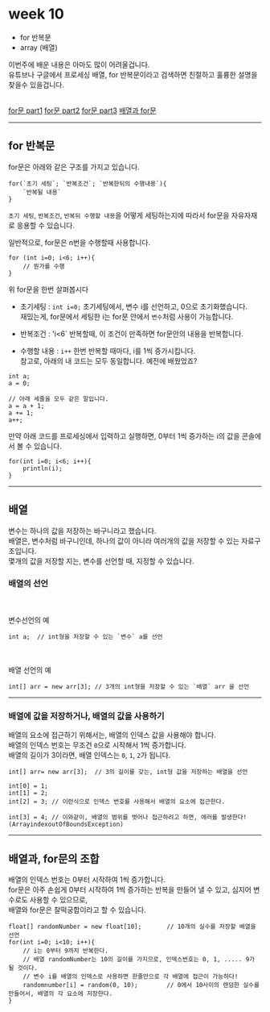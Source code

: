 # week 10
- for 반복문
- array (배열)

이번주에 배운 내용은 아마도 많이 어려울겁니다.<br/>
유튜브나 구글에서 프로세싱 배열, for 반복문이라고 검색하면 친절하고 훌륭한 설명을 찾을수 있을겁니다.<br/><br/>


[for문 part1](https://www.youtube.com/watch?v=P1N0WsJfF70)
[for문 part2](https://www.youtube.com/watch?v=0c2dHKwiRGs)
[for문 part3](https://www.youtube.com/watch?v=GH5xlhHKXgY)
[배열과 for문](https://www.youtube.com/watch?v=ox0ZIqOdKdU)

---

## for 반복문 
for문은 아래와 같은 구조를 가지고 있습니다.

```
for(`초기 세팅`; `반복조건`; `반복한뒤의 수행내용`){
    `반복될 내용`
}
```
`초기 세팅`, `반복조건`, `반복뒤 수행할 내용`을 어떻게 세팅하는지에 따라서 for문을 자유자재로 응용할 수 있습니다.

일반적으로, for문은 n번을 수행할때 사용합니다.

```
for (int i=0; i<6; i++){
    // 뭔가를 수행
}
```
위 for문을 한번 살펴봅시다

- 초기세팅 : `int i=0;`
초기세팅에서, 변수 i를 선언하고, 0으로 초기화했습니다.<br/>
재밌는게, for문에서 세팅한 i는 for문 안에서 `변수`처럼 사용이 가능합니다.

- 반복조건 : 'i<6`
반복할때, 이 조건이 만족하면 for문안의 내용을 반복합니다.

- 수행할 내용 : `i++`
한번 반복할 때마다, i를 1씩 증가시킵니다.<br/>
참고로, 아래의 내 코드는 모두 동일합니다. 예전에 배웠었죠?

```
int a;
a = 0;

// 아래 세줄을 모두 같은 말입니다. 
a = a + 1;
a += 1;
a++;
```

만약 아래 코드를 프로세싱에서 입력하고 실행하면, 0부터 1씩 증가하는 i의 값을 콘솔에서 볼 수 있습니다.

```
for(int i=0; i<6; i++){
    println(i);
}
```
---

## 배열
변수는 하나의 값을 저장하는 바구니라고 했습니다.<br/>
배열은, 변수처럼 바구니인데, 하나의 값이 아니라 여러개의 값을 저장할 수 있는 자료구조입니다.<br/>
몇개의 값을 저장할 지는, 변수를 선언할 때, 지정할 수 있습니다.<br/>

### 배열의 선언

<br/><br/>변수선언의 예
```
int a;  // int형을 저장할 수 있는 `변수` a를 선언
```

<br/><br/>배열 선언의 예
```
int[] arr = new arr[3]; // 3개의 int형을 저장할 수 있는 `배열` arr 을 선언
```

---
### 배열에 값을 저장하거나, 배열의 값을 사용하기
배열의 요소에 접근하기 위해서는, 배열의 인덱스 값을 사용해야 합니다.<br/>
배열의 인덱스 번호는 무조건 `0`으로 시작해서 1씩 증가합니다.<br/>
배열의 길이가 3이라면, 배열 인덱스는 `0`, `1`, `2`가 됩니다.<br/>

```
int[] arr= new arr[3];  // 3의 길이를 갖는, int형 값을 저장하는 배열을 선언

int[0] = 1;
int[1] = 2;
int[2] = 3; // 이런식으로 인덱스 번호를 사용해서 배열의 요소에 접근한다.

int[3] = 4; // 이와같이, 배열의 범위를 벗어나 접근하려고 하면, 에러를 발생한다! (ArrayindexoutOfBoundsException)
```
---

## 배열과, for문의 조합
배열의 인덱스 번호는 0부터 시작하여 1씩 증가합니다.<br/>
for문은 아주 손쉽게 0부터 시작하여 1씩 증가하는 반복을 만들어 낼 수 있고, 심지어 변수로도 사용할 수 있으므로, <br/>
배열와 for문은 찰떡궁합이라고 할 수 있습니다.<br/>

```
float[] randomNumber = new float[10];       // 10개의 실수를 저장할 배열을 선언
for(int i=0; i<10; i++){
    // i는 0부터 9까지 반복한다.
    // 배열 randomNumber는 10의 길이를 가지므로, 인덱스번호는 0, 1, ..... 9가 될 것이다.
    // 변수 i를 배열의 인덱스로 사용하면 한줄만으로 각 배열에 접근이 가능하다!
    randomnumber[i] = random(0, 10);        // 0에서 10사이의 랜덤한 실수를 만들어서, 배열의 각 요소에 저장한다.
}
```